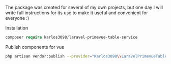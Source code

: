 The package was created for several of my own projects, but one day I will write full instructions for its use to make it useful and convenient for everyone :)

Installation
```php
composer require karlos3098/laravel-primevue-table-service
```

Publish components for vue
```sh
php artisan vendor:publish --provider="Karlos3098\\LaravelPrimevueTableService\\Providers\\LaravelPrimevueTableServiceProvider"
```
